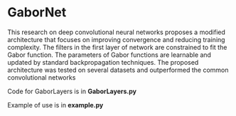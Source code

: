 # GaborNet

This research on deep convolutional neural networks proposes a modified architecture that focuses on improving convergence and reducing training complexity. The filters in the first layer of network are constrained to fit the Gabor function. The parameters of Gabor functions are learnable and updated by standard backpropagation techniques. The proposed architecture was tested on several datasets and outperformed the common convolutional networks

Code for GaborLayers is in **GaborLayers.py**

Example of use is in **example.py**
